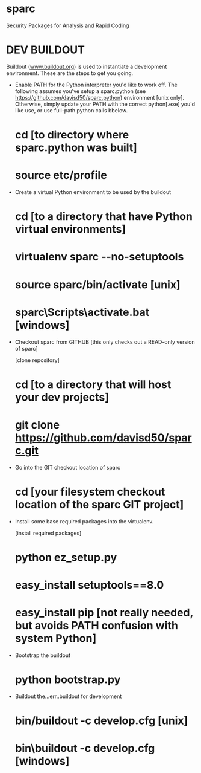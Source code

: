 sparc
=====

Security Packages for Analysis and Rapid Coding

DEV BUILDOUT
=====
Buildout (www.buildout.org) is used to instantiate a development environment.
These are the steps to get you going.

 - Enable PATH for the Python interpreter you'd like to work off.  The following
   assumes you've setup a sparc.python (see
   https://github.com/davisd50/sparc.python) environment [unix only].
   Otherwise, simply update your PATH with the correct python[.exe] you'd like
   use, or use full-path python calls bbelow.
   # cd [to directory where sparc.python was built]
   # source etc/profile

 - Create a virtual Python environment to be used by the buildout
   # cd [to a directory that have Python virtual environments]
   # virtualenv sparc --no-setuptools
   # source sparc/bin/activate [unix]
   # sparc\Scripts\activate.bat [windows]

 - Checkout sparc from GITHUB [this only checks out a READ-only version of sparc]

   [clone repository]
   # cd [to a directory that will host your dev projects]
   # git clone https://github.com/davisd50/sparc.git

 - Go into the GIT checkout location of sparc
   # cd [your filesystem checkout location of the sparc GIT project]

 - Install some base required packages into the virtualenv.

   [install required packages]
   # python ez_setup.py
   # easy_install setuptools==8.0
   # easy_install pip [not really needed, but avoids PATH confusion with system Python]

 - Bootstrap the buildout
   # python bootstrap.py

 - Buildout the...err..buildout for development
   # bin/buildout -c develop.cfg [unix]
   # bin\buildout -c develop.cfg [windows]
